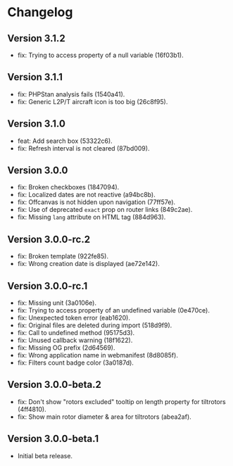 # Changelog

## Version 3.1.2

- fix: Trying to access property of a null variable (16f03b1).

## Version 3.1.1

- fix: PHPStan analysis fails (1540a41).
- fix: Generic L2P/T aircraft icon is too big (26c8f95).

## Version 3.1.0

- feat: Add search box (53322c6).
- fix: Refresh interval is not cleared (87bd009).

## Version 3.0.0

- fix: Broken checkboxes (1847094).
- fix: Localized dates are not reactive (a94bc8b).
- fix: Offcanvas is not hidden upon navigation (77ff57e).
- fix: Use of deprecated `exact` prop on router links (849c2ae).
- fix: Missing `lang` attribute on HTML tag (884d963).

## Version 3.0.0-rc.2

- fix: Broken template (922fe85).
- fix: Wrong creation date is displayed (ae72e142).

## Version 3.0.0-rc.1

- fix: Missing unit (3a0106e).
- fix: Trying to access property of an undefined variable (0e470ce).
- fix: Unexpected token error (eab1620).
- fix: Original files are deleted during import (518d9f9).
- fix: Call to undefined method (95175d3).
- fix: Unused callback warning (18f1622).
- fix: Missing OG prefix (2d64569).
- fix: Wrong application name in webmanifest (8d8085f).
- fix: Filters count badge color (3a0187d).

## Version 3.0.0-beta.2

- fix: Don't show "rotors excluded" tooltip on length property for tiltrotors (4ff4810).
- fix: Show main rotor diameter & area for tiltrotors (abea2af).

## Version 3.0.0-beta.1

- Initial beta release.
